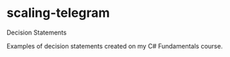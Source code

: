 # scaling-telegram
Decision Statements

Examples of decision statements created on my C# Fundamentals course.
